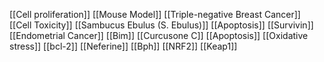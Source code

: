 [[Cell proliferation]]
[[Mouse Model]]
[[Triple-negative Breast Cancer]]
[[Cell Toxicity]]
[[Sambucus Ebulus (S. Ebulus)]]
[[Apoptosis]]
[[Survivin]]
[[Endometrial Cancer]]
[[Bim]]
[[Curcusone C]]
[[Apoptosis]]
[[Oxidative stress]]
[[bcl-2]]
[[Neferine]]
[[Bph]]
[[NRF2]]
[[Keap1]]
